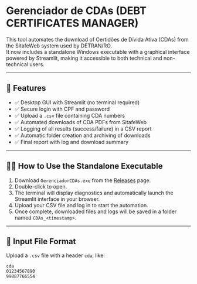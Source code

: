 # Gerenciador de CDAs (DEBT CERTIFICATES MANAGER)

This tool automates the download of Certidões de Dívida Ativa (CDAs) from the SitafeWeb system used by DETRAN/RO.  
It now includes a standalone Windows executable with a graphical interface powered by Streamlit, making it accessible to both technical and non-technical users.

---

## 🚀 Features

- ✅ Desktop GUI with Streamlit (no terminal required)
- ✅ Secure login with CPF and password
- ✅ Upload a `.csv` file containing CDA numbers
- ✅ Automated downloads of CDA PDFs from SitafeWeb
- ✅ Logging of all results (success/failure) in a CSV report
- ✅ Automatic folder creation and archiving of downloads
- ✅ Final report with log and download summary

---

## 🧑‍💻 How to Use the Standalone Executable

1. Download `GerenciadorCDAs.exe` from the [Releases](https://github.com/your-user/debit-certificates-manager/releases) page.
2. Double-click to open.
3. The terminal will display diagnostics and automatically launch the Streamlit interface in your browser.
4. Upload your CSV file and log in to start the automation.
5. Once complete, downloaded files and logs will be saved in a folder named `CDAs_<timestamp>`.

---

## 📂 Input File Format

Upload a `.csv` file with a header `cda`, like:

```csv
cda
01234567890
99887766554